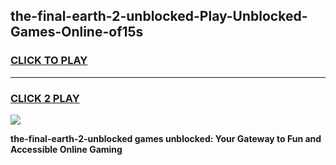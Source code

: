
## the-final-earth-2-unblocked-Play-Unblocked-Games-Online-of15s
<h3>
<a href="https://premium76.site?title=the-final-earth-2-unblocked&ref=25A">CLICK TO PLAY</a></h3>
<hr>

<h3>
<a href="https://premium76.site?title=the-final-earth-2-unblocked&ref=25A">CLICK 2 PLAY</a>
  
</h3>

<a href="https://premium76.site?title=the-final-earth-2-unblocked&ref=25A"><img src="https://clearcache.store/games.png"></a>


**the-final-earth-2-unblocked games unblocked: Your Gateway to Fun and Accessible Online Gaming**
